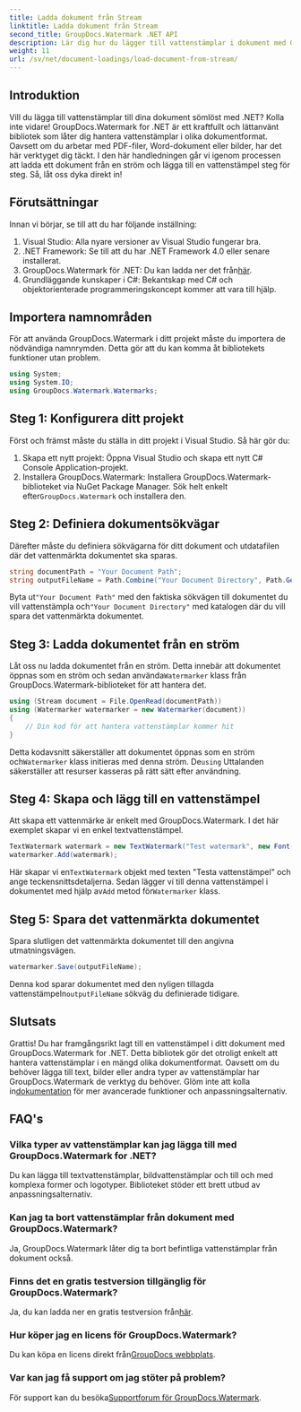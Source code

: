 ```yaml
---
title: Ladda dokument från Stream
linktitle: Ladda dokument från Stream
second_title: GroupDocs.Watermark .NET API
description: Lär dig hur du lägger till vattenstämplar i dokument med GroupDocs.Watermark for .NET med den här guiden. Perfekt för utvecklare som vill förbättra dokumentsäkerheten.
weight: 11
url: /sv/net/document-loadings/load-document-from-stream/
---
```

## Introduktion
Vill du lägga till vattenstämplar till dina dokument sömlöst med .NET? Kolla inte vidare! GroupDocs.Watermark for .NET är ett kraftfullt och lättanvänt bibliotek som låter dig hantera vattenstämplar i olika dokumentformat. Oavsett om du arbetar med PDF-filer, Word-dokument eller bilder, har det här verktyget dig täckt. I den här handledningen går vi igenom processen att ladda ett dokument från en ström och lägga till en vattenstämpel steg för steg. Så, låt oss dyka direkt in!
## Förutsättningar
Innan vi börjar, se till att du har följande inställning:
1. Visual Studio: Alla nyare versioner av Visual Studio fungerar bra.
2. .NET Framework: Se till att du har .NET Framework 4.0 eller senare installerat.
3.  GroupDocs.Watermark för .NET: Du kan ladda ner det från[här](https://releases.groupdocs.com/Watermark/net/).
4. Grundläggande kunskaper i C#: Bekantskap med C# och objektorienterade programmeringskoncept kommer att vara till hjälp.

## Importera namnområden
För att använda GroupDocs.Watermark i ditt projekt måste du importera de nödvändiga namnrymden. Detta gör att du kan komma åt bibliotekets funktioner utan problem.
```csharp
using System;
using System.IO;
using GroupDocs.Watermark.Watermarks;
```
## Steg 1: Konfigurera ditt projekt
Först och främst måste du ställa in ditt projekt i Visual Studio. Så här gör du:
1. Skapa ett nytt projekt: Öppna Visual Studio och skapa ett nytt C# Console Application-projekt.
2.  Installera GroupDocs.Watermark: Installera GroupDocs.Watermark-biblioteket via NuGet Package Manager. Sök helt enkelt efter`GroupDocs.Watermark` och installera den.
## Steg 2: Definiera dokumentsökvägar
Därefter måste du definiera sökvägarna för ditt dokument och utdatafilen där det vattenmärkta dokumentet ska sparas.
```csharp
string documentPath = "Your Document Path";
string outputFileName = Path.Combine("Your Document Directory", Path.GetFileName(documentPath));
```
 Byta ut`"Your Document Path"` med den faktiska sökvägen till dokumentet du vill vattenstämpla och`"Your Document Directory"` med katalogen där du vill spara det vattenmärkta dokumentet.
## Steg 3: Ladda dokumentet från en ström
Låt oss nu ladda dokumentet från en ström. Detta innebär att dokumentet öppnas som en ström och sedan använda`Watermarker` klass från GroupDocs.Watermark-biblioteket för att hantera det.
```csharp
using (Stream document = File.OpenRead(documentPath))
using (Watermarker watermarker = new Watermarker(document))
{
    // Din kod för att hantera vattenstämplar kommer hit
}
```
 Detta kodavsnitt säkerställer att dokumentet öppnas som en ström och`Watermarker` klass initieras med denna ström. De`using` Uttalanden säkerställer att resurser kasseras på rätt sätt efter användning.
## Steg 4: Skapa och lägg till en vattenstämpel
Att skapa ett vattenmärke är enkelt med GroupDocs.Watermark. I det här exemplet skapar vi en enkel textvattenstämpel.
```csharp
TextWatermark watermark = new TextWatermark("Test watermark", new Font("Arial", 12));
watermarker.Add(watermark);
```
 Här skapar vi en`TextWatermark` objekt med texten "Testa vattenstämpel" och ange teckensnittsdetaljerna. Sedan lägger vi till denna vattenstämpel i dokumentet med hjälp av`Add` metod för`Watermarker` klass.
## Steg 5: Spara det vattenmärkta dokumentet
Spara slutligen det vattenmärkta dokumentet till den angivna utmatningsvägen.
```csharp
watermarker.Save(outputFileName);
```
 Denna kod sparar dokumentet med den nyligen tillagda vattenstämpeln`outputFileName` sökväg du definierade tidigare.

## Slutsats
Grattis! Du har framgångsrikt lagt till en vattenstämpel i ditt dokument med GroupDocs.Watermark for .NET. Detta bibliotek gör det otroligt enkelt att hantera vattenstämplar i en mängd olika dokumentformat. Oavsett om du behöver lägga till text, bilder eller andra typer av vattenstämplar har GroupDocs.Watermark de verktyg du behöver. Glöm inte att kolla in[dokumentation](https://tutorials.groupdocs.com/Watermark/net/) för mer avancerade funktioner och anpassningsalternativ.
## FAQ's
### Vilka typer av vattenstämplar kan jag lägga till med GroupDocs.Watermark for .NET?
Du kan lägga till textvattenstämplar, bildvattenstämplar och till och med komplexa former och logotyper. Biblioteket stöder ett brett utbud av anpassningsalternativ.
### Kan jag ta bort vattenstämplar från dokument med GroupDocs.Watermark?
Ja, GroupDocs.Watermark låter dig ta bort befintliga vattenstämplar från dokument också.
### Finns det en gratis testversion tillgänglig för GroupDocs.Watermark?
 Ja, du kan ladda ner en gratis testversion från[här](https://releases.groupdocs.com/).
### Hur köper jag en licens för GroupDocs.Watermark?
Du kan köpa en licens direkt från[GroupDocs webbplats](https://purchase.groupdocs.com/buy).
### Var kan jag få support om jag stöter på problem?
 För support kan du besöka[Supportforum för GroupDocs.Watermark](https://forum.groupdocs.com/c/watermark/19).